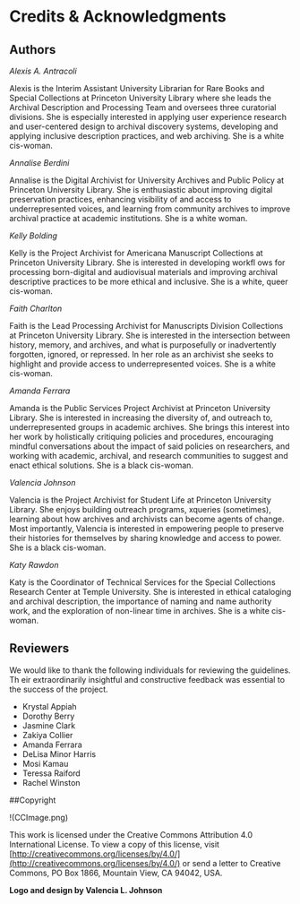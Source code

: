# Credits & Acknowledgments

## Authors

*Alexis A. Antracoli*

Alexis is the Interim Assistant University Librarian for Rare Books and Special Collections at Princeton
University Library where she leads the Archival Description and Processing Team and oversees three curatorial
divisions. She is especially interested in applying user experience research and user-centered design to archival
discovery systems, developing and applying inclusive description practices, and web archiving. She is a white
cis-woman.

*Annalise Berdini*

Annalise is the Digital Archivist for University Archives and Public Policy at Princeton University Library. She is
enthusiastic about improving digital preservation practices, enhancing visibility of and access to
underrepresented voices, and learning from community archives to improve archival practice at academic
institutions. She is a white woman.

*Kelly Bolding*

Kelly is the Project Archivist for Americana Manuscript Collections at Princeton University Library. She is
interested in developing workfl ows for processing born-digital and audiovisual materials and improving archival
descriptive practices to be more ethical and inclusive. She is a white, queer cis-woman.

*Faith Charlton*

Faith is the Lead Processing Archivist for Manuscripts Division Collections at Princeton University Library. She
is interested in the intersection between history, memory, and archives, and what is purposefully or inadvertently
forgotten, ignored, or repressed. In her role as an archivist she seeks to highlight and provide access to
underrepresented voices. She is a white cis-woman.

*Amanda Ferrara*

Amanda is the Public Services Project Archivist at Princeton University Library. She is interested in increasing
the diversity of, and outreach to, underrepresented groups in academic archives. She brings this interest into her
work by holistically critiquing policies and procedures, encouraging mindful conversations about the impact
of said policies on researchers, and working with academic, archival, and research communities to suggest and
enact ethical solutions. She is a black cis-woman.

*Valencia Johnson*

Valencia is the Project Archivist for Student Life at Princeton University Library. She enjoys building outreach
programs, xqueries (sometimes), learning about how archives and archivists can become agents of change. Most
importantly, Valencia is interested in empowering people to preserve their histories for themselves by sharing
knowledge and access to power. She is a black cis-woman.

*Katy Rawdon*

Katy is the Coordinator of Technical Services for the Special Collections Research Center at Temple University.
She is interested in ethical cataloging and archival description, the importance of naming and name authority
work, and the exploration of non-linear time in archives. She is a white cis-woman.

## Reviewers

We would like to thank the following individuals for reviewing the guidelines. Th eir extraordinarily insightful
and constructive feedback was essential to the success of the project.

* Krystal Appiah
* Dorothy Berry
* Jasmine Clark
* Zakiya Collier
* Amanda Ferrara
* DeLisa Minor Harris
* Mosi Kamau
* Teressa Raiford
* Rachel Winston

##Copyright

!(CCImage.png)

This work is licensed under the Creative Commons Attribution 4.0 International License. To view a copy of this
license, visit [http://creativecommons.org/licenses/by/4.0/](http://creativecommons.org/licenses/by/4.0/) or send a letter to Creative Commons, PO Box 1866,
Mountain View, CA 94042, USA.

**Logo and design by Valencia L. Johnson**
